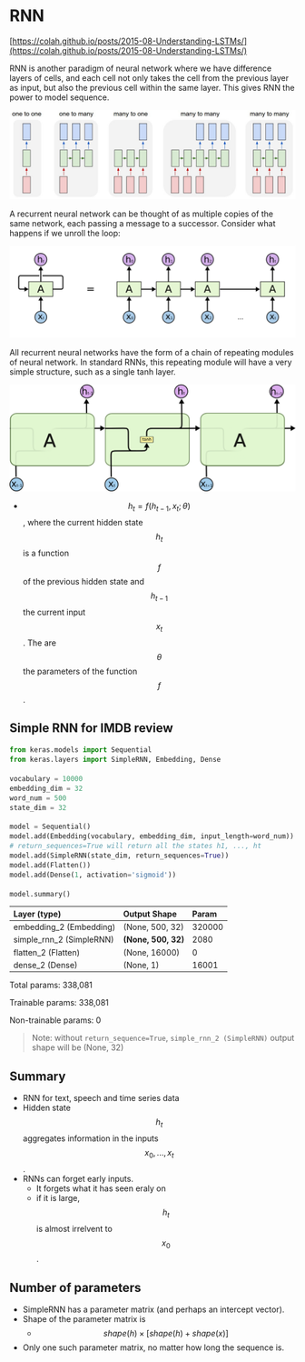 # RNN

[https://colah.github.io/posts/2015-08-Understanding-LSTMs/](https://colah.github.io/posts/2015-08-Understanding-LSTMs/)

RNN is another paradigm of neural network where we have difference layers of cells, and each cell not only takes the cell from the previous layer as input, but also the previous cell within the same layer. This gives RNN the power to model sequence.

![RNN](../.gitbook/assets/rnn.jpeg)

A recurrent neural network can be thought of as multiple copies of the same network, each passing a message to a successor. Consider what happens if we unroll the loop:

![An unrolled recurrent neural network.](../.gitbook/assets/rnn1.png)

All recurrent neural networks have the form of a chain of repeating modules of neural network. In standard RNNs, this repeating module will have a very simple structure, such as a single tanh layer.

![](../.gitbook/assets/rnn-2.png)

- $$h_{t} = f(h_{t-1}, x_{t}; \theta)$$, where the current hidden state $$h_{t}$$ is a function $$f$$ of the previous hidden state and $$h_{t - 1}$$ the current input $$x_{t}$$. The are $$\theta$$ the parameters of the function $$f$$.

## Simple RNN for IMDB review

```python
from keras.models import Sequential
from keras.layers import SimpleRNN, Embedding, Dense

vocabulary = 10000
embedding_dim = 32
word_num = 500
state_dim = 32

model = Sequential()
model.add(Embedding(vocabulary, embedding_dim, input_length=word_num))
# return_sequences=True will return all the states h1, ..., ht
model.add(SimpleRNN(state_dim, return_sequences=True))
model.add(Flatten())
model.add(Dense(1, activation='sigmoid'))

model.summary()
```

| Layer \(type\)             | Output Shape          | Param  |
| :------------------------- | :-------------------- | :----- |
| embedding_2 \(Embedding\)  | \(None, 500, 32\)     | 320000 |
| simple_rnn_2 \(SimpleRNN\) | **\(None, 500, 32\)** | 2080   |
| flatten_2 \(Flatten\)      | \(None, 16000\)       | 0      |
| dense_2 \(Dense\)          | \(None, 1\)           | 16001  |

Total params: 338,081

Trainable params: 338,081

Non-trainable params: 0

> Note: without `return_sequence=True`, `simple_rnn_2 (SimpleRNN)` output shape will be \(None, 32\)

## Summary

- RNN for text, speech and time series data
- Hidden state $$h_t$$ aggregates information in the inputs $$x_0,...,x_t$$.
- RNNs can forget early inputs.
  - It forgets what it has seen eraly on
  - if it is large, $$h_t$$ is almost irrelvent to $$x_0$$.

## Number of parameters

- SimpleRNN has a parameter matrix \(and perhaps an intercept vector\).
- Shape of the parameter matrix is
  - $$shape(h) \times [shape(h)+shape(x)]$$
- Only one such parameter matrix, no matter how long the sequence is.
